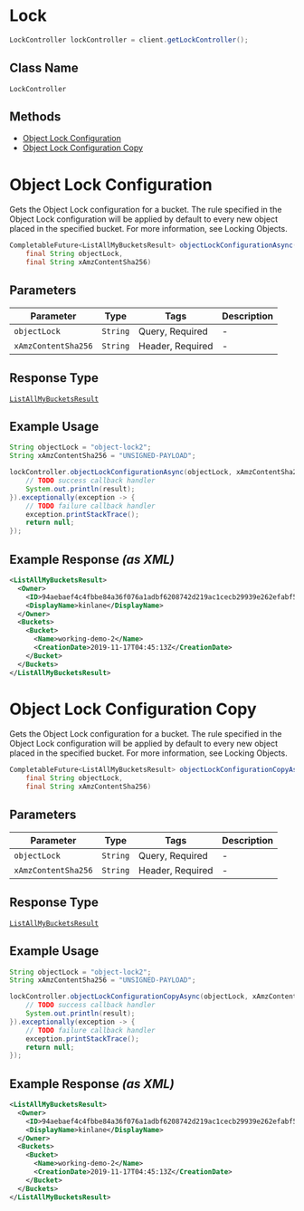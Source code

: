 # Lock

```java
LockController lockController = client.getLockController();
```

## Class Name

`LockController`

## Methods

* [Object Lock Configuration](../../doc/controllers/lock.md#object-lock-configuration)
* [Object Lock Configuration Copy](../../doc/controllers/lock.md#object-lock-configuration-copy)


# Object Lock Configuration

Gets the Object Lock configuration for a bucket. The rule specified in the Object Lock configuration will be applied by default to every new object placed in the specified bucket. For more information, see Locking Objects.

```java
CompletableFuture<ListAllMyBucketsResult> objectLockConfigurationAsync(
    final String objectLock,
    final String xAmzContentSha256)
```

## Parameters

| Parameter | Type | Tags | Description |
|  --- | --- | --- | --- |
| `objectLock` | `String` | Query, Required | - |
| `xAmzContentSha256` | `String` | Header, Required | - |

## Response Type

[`ListAllMyBucketsResult`](../../doc/models/list-all-my-buckets-result.md)

## Example Usage

```java
String objectLock = "object-lock2";
String xAmzContentSha256 = "UNSIGNED-PAYLOAD";

lockController.objectLockConfigurationAsync(objectLock, xAmzContentSha256).thenAccept(result -> {
    // TODO success callback handler
    System.out.println(result);
}).exceptionally(exception -> {
    // TODO failure callback handler
    exception.printStackTrace();
    return null;
});
```

## Example Response *(as XML)*

```xml
<ListAllMyBucketsResult>
  <Owner>
    <ID>94aebaef4c4fbbe84a36f076a1adbf6208742d219ac1cecb29939e262efabf56</ID>
    <DisplayName>kinlane</DisplayName>
  </Owner>
  <Buckets>
    <Bucket>
      <Name>working-demo-2</Name>
      <CreationDate>2019-11-17T04:45:13Z</CreationDate>
    </Bucket>
  </Buckets>
</ListAllMyBucketsResult>
```


# Object Lock Configuration Copy

Gets the Object Lock configuration for a bucket. The rule specified in the Object Lock configuration will be applied by default to every new object placed in the specified bucket. For more information, see Locking Objects.

```java
CompletableFuture<ListAllMyBucketsResult> objectLockConfigurationCopyAsync(
    final String objectLock,
    final String xAmzContentSha256)
```

## Parameters

| Parameter | Type | Tags | Description |
|  --- | --- | --- | --- |
| `objectLock` | `String` | Query, Required | - |
| `xAmzContentSha256` | `String` | Header, Required | - |

## Response Type

[`ListAllMyBucketsResult`](../../doc/models/list-all-my-buckets-result.md)

## Example Usage

```java
String objectLock = "object-lock2";
String xAmzContentSha256 = "UNSIGNED-PAYLOAD";

lockController.objectLockConfigurationCopyAsync(objectLock, xAmzContentSha256).thenAccept(result -> {
    // TODO success callback handler
    System.out.println(result);
}).exceptionally(exception -> {
    // TODO failure callback handler
    exception.printStackTrace();
    return null;
});
```

## Example Response *(as XML)*

```xml
<ListAllMyBucketsResult>
  <Owner>
    <ID>94aebaef4c4fbbe84a36f076a1adbf6208742d219ac1cecb29939e262efabf56</ID>
    <DisplayName>kinlane</DisplayName>
  </Owner>
  <Buckets>
    <Bucket>
      <Name>working-demo-2</Name>
      <CreationDate>2019-11-17T04:45:13Z</CreationDate>
    </Bucket>
  </Buckets>
</ListAllMyBucketsResult>
```

